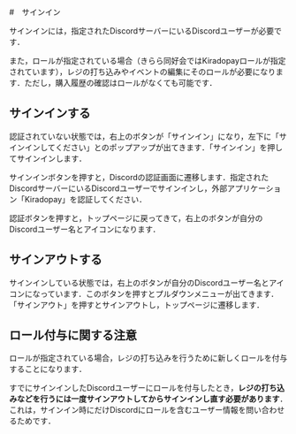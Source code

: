 #　サインイン

サインインには，指定されたDiscordサーバーにいるDiscordユーザーが必要です．

また，ロールが指定されている場合（きらら同好会ではKiradopayロールが指定されています），レジの打ち込みやイベントの編集にそのロールが必要になります．ただし，購入履歴の確認はロールがなくても可能です．

## サインインする

認証されていない状態では，右上のボタンが「サインイン」になり，左下に「サインインしてください」とのポップアップが出てきます．「サインイン」を押してサインインします．

サインインボタンを押すと，Discordの認証画面に遷移します．指定されたDiscordサーバーにいるDiscordユーザーでサインインし，外部アプリケーション「Kiradopay」を認証してください．

認証ボタンを押すと，トップページに戻ってきて，右上のボタンが自分のDiscordユーザー名とアイコンになります．

## サインアウトする

サインインしている状態では，右上のボタンが自分のDiscordユーザー名とアイコンになっています．このボタンを押すとプルダウンメニューが出てきます．「サインアウト」を押すとサインアウトし，トップページに遷移します．

## ロール付与に関する注意

ロールが指定されている場合，レジの打ち込みを行うために新しくロールを付与することになります．

すでにサインインしたDiscordユーザーにロールを付与したとき，**レジの打ち込みなどを行うには一度サインアウトしてからサインインし直す必要があります**．これは，サインイン時にだけDiscordにロールを含むユーザー情報を問い合わせるためです．
